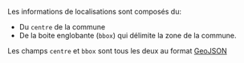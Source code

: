 Les informations de localisations sont composés du:

- Du `centre` de la commune
- De la boite englobante (`bbox`) qui délimite la zone de la commune.

Les champs `centre` et `bbox` sont tous les deux au format [GeoJSON](https://fr.wikipedia.org/wiki/GeoJSON)
